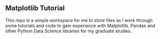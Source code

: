 ## Matplotlib Tutorial

This repo is a simple workspace for me to store files as I work through some tutorials and code to gain experience with Matplotlib, Pandas and other Python Data Science libraries for my graduate studies.
